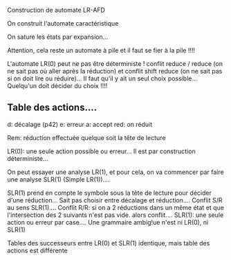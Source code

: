 Construction de automate LR-AFD

On construit l'automate caractéristique

On sature les états par expansion...

Attention, cela reste un automate à pile et il faut se fier à la pile !!!!

L'automate LR(0) peut ne pas être déterministe ! conflit reduce / reduce (on ne sait pas où aller après la réduction) et conflit shift reduce (on ne sait pas si on doit lire ou réduire)...
Il faut qu'il y ait un seul choix possible... Quelqu'un doit décider du choix !!!!

## Table des actions....
d: décalage (p42)
e: erreur
a: accept
red: on réduit

Rem: réduction effectuée quelque soit la tête de lecture

LR(0): une seule action possible ou erreur... Il est par construction déterministe...

On peut essayer une analyse LR(1), et pour cela, on va commencer par faire une analyse SLR(1) (Simple LR(1))....

SLR(1) prend en compte le symbole sous la tête de lecture pour décider d'une réduction...
Sait pas choisir entre décalage et réduction.... Conflit  S/R au sens SLR(1)....
Conflit R/R: si on a 2 réductions dans un même état et que l'intersection des 2 suivants n'est pas vide. alors conflit....
SLR(1): une seule action ou erreur par case....
Une grammaire ambig!ue n'est ni LR(0), ni SLR(1)

Tables des successeurs entre LR(0) et SLR(1) identique, mais table des actions est différente
